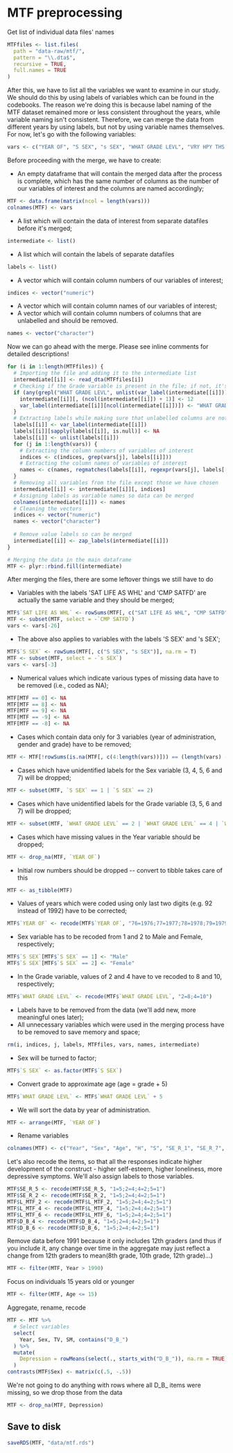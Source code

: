 # MTF preprocessing





Get list of individual data files' names


```r
MTFfiles <- list.files(
  path = "data-raw/mtf/",
  pattern = "\\.dta$",
  recursive = TRUE,
  full.names = TRUE
)
```

After this, we have to list all the variables we want to examine in our study. We should do this by using labels of variables which can be found in the codebooks. The reason we're doing this is because label naming of the MTF dataset remained more or less consistent throughout the years, while variable naming isn't consistent. Therefore, we can merge the data from different years by using labels, but not by using variable names themselves. For now, let's go with the following variables:


```r
vars <- c("YEAR OF", "S SEX", "s SEX", "WHAT GRADE LEVL", "VRY HPY THS DAY", "SATISFD W MYSELF", "LIFE MEANINGLESS", "I ENJOY LIFE", "HOPELESS", "GOOD TO BE ALIVE", "FUTR R LIFE WRSE", "AM PRSN OF WORTH", "DO WELL AS OTHRS", "MUCH TO B PROUD", "I AM NO GOOD", "I DO WRONG THING", "MY LIFE NT USEFL", "POS ATT TWD SELF", "OFTN FEEL LONELY", "ALWYS SM1 HELP", "OFTN FL LEFT OUT", "USLY SM1 TALK TO", "OFT WSH MOR FRND", "USLY FRDS BE WTH", "SAT LIFE AS WHL", "CMP SATFD", "PUTR SC", "PUTR OT", "PUTR JO", "DAY HRS WATCH", "END HRS WATCH", "W GAMING", "W INTERNET", "TV/DAY", "TV/WKEND", "WEB FACEBK", "HRS MUSIC")
```

Before proceeding with the merge, we have to create:

* An empty dataframe that will contain the merged data after the process is complete, which has the same number of columns as the number of our variables of interest and the columns are named accordingly;


```r
MTF <- data.frame(matrix(ncol = length(vars)))
colnames(MTF) <- vars
```

* A list which will contain the data of interest from separate datafiles before it's merged;


```r
intermediate <- list()
```

* A list which will contain the labels of separate datafiles


```r
labels <- list()
```

* A vector which will contain column numbers of our variables of interest;


```r
indices <- vector("numeric")
```

* A vector which will contain column names of our variables of interest;
* A vector which will contain column numbers of columns that are unlabelled and should be removed.


```r
names <- vector("character")
```


Now we can go ahead with the merge. Please see inline comments for detailed descriptions!

```r
for (i in 1:length(MTFfiles)) {
  # Importing the file and adding it to the intermediate list
  intermediate[[i]] <- read_dta(MTFfiles[i])
  # Checking if the Grade variable is present in the file; if not, it's 12th grade
  if (any(grepl("WHAT GRADE LEVL", unlist(var_label(intermediate[[i]])))) == F) {
    intermediate[[i]][, (ncol(intermediate[[i]]) + 1)] <- 12
    var_label(intermediate[[i]][ncol(intermediate[[i]])]) <- "WHAT GRADE LEVL"
  }
  # Extracting labels while making sure that unlabelled columns are not dropped from the indexing
  labels[[i]] <- var_label(intermediate[[i]])
  labels[[i]][sapply(labels[[i]], is.null)] <- NA
  labels[[i]] <- unlist(labels[[i]])
  for (j in 1:length(vars)) {
    # Extracting the column numbers of variables of interest
    indices <- c(indices, grep(vars[j], labels[[i]]))
    # Extracting the column names of variables of interest
    names <- c(names, regmatches(labels[[i]], regexpr(vars[j], labels[[i]])))
  }
  # Removing all variables from the file except those we have chosen
  intermediate[[i]] <- intermediate[[i]][, indices]
  # Assigning labels as variable names so data can be merged
  colnames(intermediate[[i]]) <- names
  # Cleaning the vectors
  indices <- vector("numeric")
  names <- vector("character")
  
  # Remove value labels so can be merged
  intermediate[[i]] <- zap_labels(intermediate[[i]])
}

# Merging the data in the main dataframe
MTF <- plyr::rbind.fill(intermediate)
```

After merging the files, there are some leftover things we still have to do
* Variables with the labels 'SAT LIFE AS WHL' and 'CMP SATFD' are actually the same variable and they should be merged;


```r
MTF$`SAT LIFE AS WHL` <- rowSums(MTF[, c("SAT LIFE AS WHL", "CMP SATFD")], na.rm = T)
MTF <- subset(MTF, select = -`CMP SATFD`)
vars <- vars[-26]
```

* The above also applies to variables with the labels 'S SEX' and 's SEX';


```r
MTF$`S SEX` <- rowSums(MTF[, c("S SEX", "s SEX")], na.rm = T)
MTF <- subset(MTF, select = -`s SEX`)
vars <- vars[-3]
```

* Numerical values which indicate various types of missing data have to be removed (i.e., coded as NA);


```r
MTF[MTF == 0] <- NA
MTF[MTF == 8] <- NA
MTF[MTF == 9] <- NA
MTF[MTF == -9] <- NA
MTF[MTF == -8] <- NA
```

* Cases which contain data only for 3 variables (year of administration, gender and grade) have to be removed;


```r
MTF <- MTF[!rowSums(is.na(MTF[, c(4:length(vars))])) == (length(vars) - 3), ]
```

* Cases which have unidentified labels for the Sex variable (3, 4, 5, 6 and 7) will be dropped;


```r
MTF <- subset(MTF, `S SEX` == 1 | `S SEX` == 2)
```

* Cases which have unidentified labels for the Grade variable (3, 5, 6 and 7) will be dropped;


```r
MTF <- subset(MTF, `WHAT GRADE LEVL` == 2 | `WHAT GRADE LEVL` == 4 | `WHAT GRADE LEVL` == 12)
```

* Cases which have missing values in the Year variable should be dropped;


```r
MTF <- drop_na(MTF, `YEAR OF`)
```

* Initial row numbers should be dropped -- convert to tibble takes care of this


```r
MTF <- as_tibble(MTF)
```

* Values of years which were coded using only last two digits (e.g. 92 instead of 1992) have to be corrected;


```r
MTF$`YEAR OF` <- recode(MTF$`YEAR OF`, "76=1976;77=1977;78=1978;79=1979;80=1980;81=1981;82=1982;83=1983;84=1984;85=1985;86=1986;87=1987;88=1988;89=1989;90=1990;91=1991;92=1992;93=1993;94=1994;95=1995;96=1996;97=1997;98=1998")
```

* Sex variable has to be recoded from 1 and 2 to Male and Female, respectively;


```r
MTF$`S SEX`[MTF$`S SEX` == 1] <- "Male"
MTF$`S SEX`[MTF$`S SEX` == 2] <- "Female"
```

* In the Grade variable, values of 2 and 4 have to ve recoded to 8 and 10, respectively;


```r
MTF$`WHAT GRADE LEVL` <- recode(MTF$`WHAT GRADE LEVL`, "2=8;4=10")
```

* Labels have to be removed from the data (we'll add new, more meaningful ones later);
* All unnecessary variables which were used in the merging process have to be removed to save memory and space;


```r
rm(i, indices, j, labels, MTFfiles, vars, names, intermediate)
```

* Sex will be turned to factor;


```r
MTF$`S SEX` <- as.factor(MTF$`S SEX`)
```

* Convert grade to approximate age (age = grade + 5)


```r
MTF$`WHAT GRADE LEVL` <- MTF$`WHAT GRADE LEVL` + 5
```

* We will sort the data by year of administration.


```r
MTF <- arrange(MTF, `YEAR OF`)
```

* Rename variables


```r
colnames(MTF) <- c("Year", "Sex", "Age", "H", "S", "SE_R_1", "SE_R_7", "SE_R_4", "SE_R_5", "SE_R_2", "D_B_1", "D_B_2", "SE_R_10", "F", "TV", "L_MTF_1", "L_MTF_2", "L_MTF_3", "L_MTF_4", "L_MTF_5", "L_MTF_6", "D_B_3", "D_B_4", "D_B_5", "D_B_6", "TV/WEEKEND", "COMPUTER/SCHOOL", "COMPUTER/OTHER", "COMPUTER JOB", "INTERNET/WEEK", "GAMING/WEEK", "SM", "music", "SCREENTIME/WEEKDAY", "SCREENTIME/WEEKEND")
```

Let's also recode the items, so that all the responses indicate higher development of the construct - higher self-esteem, higher loneliness, more depressive symptoms. We'll also assign labels to those variables.


```r
MTF$SE_R_5 <- recode(MTF$SE_R_5, "1=5;2=4;4=2;5=1")
MTF$SE_R_2 <- recode(MTF$SE_R_2, "1=5;2=4;4=2;5=1")
MTF$L_MTF_2 <- recode(MTF$L_MTF_2, "1=5;2=4;4=2;5=1")
MTF$L_MTF_4 <- recode(MTF$L_MTF_4, "1=5;2=4;4=2;5=1")
MTF$L_MTF_6 <- recode(MTF$L_MTF_6, "1=5;2=4;4=2;5=1")
MTF$D_B_4 <- recode(MTF$D_B_4, "1=5;2=4;4=2;5=1")
MTF$D_B_6 <- recode(MTF$D_B_6, "1=5;2=4;4=2;5=1")
```

Remove data before 1991 because it only includes 12th graders (and thus if you include it, any change over time in the aggregate may just reflect a change from 12th graders to mean(8th grade, 10th grade, 12th grade)...)


```r
MTF <- filter(MTF, Year > 1990)
```

Focus on individuals 15 years old or younger


```r
MTF <- filter(MTF, Age <= 15)
```

Aggregate, rename, recode


```r
MTF <- MTF %>%
  # Select variables
  select(
    Year, Sex, TV, SM, contains("D_B_")
  ) %>% 
  mutate(
    Depression = rowMeans(select(., starts_with("D_B_")), na.rm = TRUE)
  ) 
contrasts(MTF$Sex) <- matrix(c(.5, -.5))
```

We're not going to do anything with rows where all D_B_ items were missing, so we drop those from the data


```r
MTF <- drop_na(MTF, Depression)
```

## Save to disk


```r
saveRDS(MTF, "data/mtf.rds")
```
